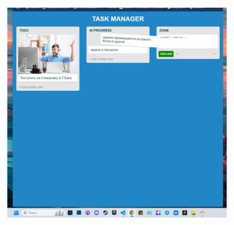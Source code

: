 ![Иллюстрация к проекту](https://github.com/MrK1ngman/task-manager/blob/main/raw/image_2025-01-26_22-37-25.png)
